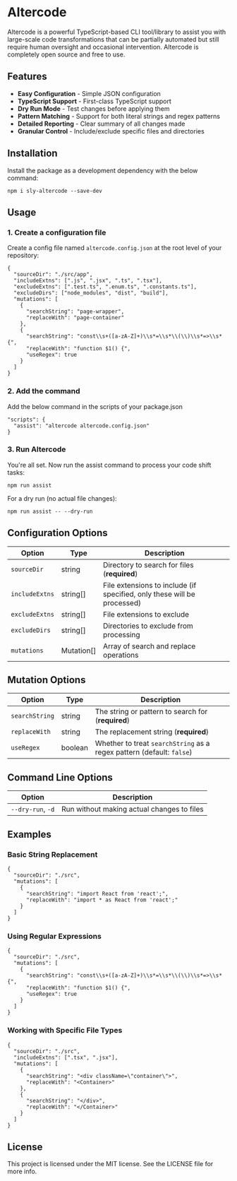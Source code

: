 # Altercode

Altercode is a powerful TypeScript-based CLI tool/library to assist you with large-scale code transformations that can be partially automated but still require human oversight and occasional intervention. Altercode is completely open source and free to use.

## Features
- **Easy Configuration** - Simple JSON configuration
- **TypeScript Support** - First-class TypeScript support
- **Dry Run Mode** - Test changes before applying them
- **Pattern Matching** - Support for both literal strings and regex patterns
- **Detailed Reporting** - Clear summary of all changes made
- **Granular Control** - Include/exclude specific files and directories

## Installation
Install the package as a development dependency with the below command:
```
npm i sly-altercode --save-dev
```

## Usage

### 1. Create a configuration file
Create a config file named `altercode.config.json` at the root level of your repository:
```
{
  "sourceDir": "./src/app",
  "includeExtns": [".js", ".jsx", ".ts", ".tsx"],
  "excludeExtns": [".test.ts", ".enum.ts", ".constants.ts"],
  "excludeDirs": ["node_modules", "dist", "build"],
  "mutations": [
    { 
      "searchString": "page-wrapper", 
      "replaceWith": "page-container" 
    },
    { 
      "searchString": "const\\s+([a-zA-Z]+)\\s*=\\s*\\(\\)\\s*=>\\s*{", 
      "replaceWith": "function $1() {",
      "useRegex": true
    }
  ]
}
```

### 2. Add the command
Add the below command in the scripts of your package.json
```
"scripts": {
  "assist": "altercode altercode.config.json"
}
```

### 3. Run Altercode
You're all set. Now run the assist command to process your code shift tasks:
``` 
npm run assist
```
For a dry run (no actual file changes):
```
npm run assist -- --dry-run
```

## Configuration Options

| Option         | Type         | Description                                                                 |
|----------------|--------------|-----------------------------------------------------------------------------|
| `sourceDir`    | string       | Directory to search for files (**required**)                                |
| `includeExtns` | string[]     | File extensions to include (if specified, only these will be processed)     |
| `excludeExtns` | string[]     | File extensions to exclude                                                  |
| `excludeDirs`  | string[]     | Directories to exclude from processing                                      |
| `mutations`    | Mutation[]   | Array of search and replace operations                                      |

## Mutation Options

| Option         | Type     | Description                                                             |
|----------------|----------|-------------------------------------------------------------------------|
| `searchString` | string   | The string or pattern to search for (**required**)                      |
| `replaceWith`  | string   | The replacement string (**required**)                                   |
| `useRegex`     | boolean  | Whether to treat `searchString` as a regex pattern (default: `false`)   |

## Command Line Options

| Option            | Description                                              |
|-------------------|----------------------------------------------------------|
| `--dry-run`, `-d` | Run without making actual changes to files               |

## Examples

### Basic String Replacement
```
{
  "sourceDir": "./src",
  "mutations": [
    { 
      "searchString": "import React from 'react';", 
      "replaceWith": "import * as React from 'react';" 
    }
  ]
}
```

### Using Regular Expressions
```
{
  "sourceDir": "./src",
  "mutations": [
    {
      "searchString": "const\\s+([a-zA-Z]+)\\s*=\\s*\\(\\)\\s*=>\\s*{",
      "replaceWith": "function $1() {",
      "useRegex": true
    }
  ]
}
```

### Working with Specific File Types
```
{
  "sourceDir": "./src",
  "includeExtns": [".tsx", ".jsx"],
  "mutations": [
    { 
      "searchString": "<div className=\"container\">", 
      "replaceWith": "<Container>" 
    },
    { 
      "searchString": "</div>", 
      "replaceWith": "</Container>" 
    }
  ]
}
```

## License
This project is licensed under the MIT license. See the LICENSE file for more info.
